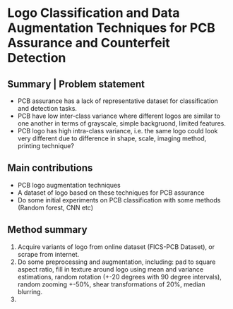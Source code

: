# Logo Classification and Data Augmentation Techniques for PCB Assurance and Counterfeit Detection

## Summary | Problem statement
- PCB assurance has a lack of representative dataset for classification and detection tasks.
- PCB have low inter-class variance where different logos are similar to one another in terms of grayscale, simple backgruond, limited features.
- PCB logo has high intra-class variance, i.e. the same logo could look very different due to difference in shape, scale, imaging method, printing technique?


## Main contributions
- PCB logo augmentation techniques
- A dataset of logo based on these techniques for PCB assurance
- Do some initial experiments on PCB classification with some methods (Random forest, CNN etc)

## Method summary
1. Acquire variants of logo from online dataset (FICS-PCB Dataset), or scrape from internet.
2. Do some preprocessing and augmentation, including: pad to square aspect ratio, fill in texture around logo using mean and variance estimations, random rotation (+-20 degrees with 90 degree intervals), random zooming +-50%, shear transformations of 20%, median blurring.
3. 

